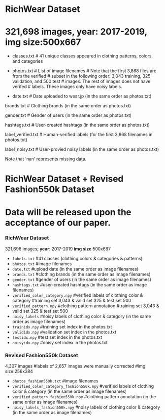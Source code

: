 RichWear Dataset
=================
321,698 images, year: 2017-2019, img size:500x667
============

* classes.txt           # 41 unique classes appeared in clothing patterns, colors, and categories

* photos.txt            # List of image filenames
                      # Note that the first 3,868 files are from the verified
                      # subset in the following order: 3,043 training, 325 validation, and 500 test
                      # images. The rest of images does not have verifed
                      # labels. These images only have noisy labels.

* date.txt              # Date uploaded to wear.jp (in the same order as photos.txt)

brands.txt            # Clothing brands (in the same order as photos.txt)

gender.txt            # Gender of users (in the same order as photos.txt)

hashtags.txt          # User-created hashtags (in the same order as photos.txt)

label_verified.txt    # Human-verified labels (for the first 3,868 filenames in photos.txt)

label_noisy.txt       # User-provied noisy labels (in the same order as photos.txt)

Note that 'nan' represents missing data.



RichWear Dataset + Revised Fashion550k Dataset  
=================
# Data will be released upon the acceptance of our paper.

### RichWear Dataset
321,698 images; **year**: 2017-2019    **img size**:500x667

* `labels.txt`            #41 classes (clothing colors & categories & patterns)
* `photos.txt`           #image filenames
* `date.txt`              #upload date (in the same order as image filenames)
* `brands.txt`           #clothing brands (in the same order as image filenames)
* `gender.txt`           #gender of users (in the same order as image filenames)
* `hashtags.txt`         #user-created hashtags (in the same order as image filenames)
* `verified_color_category.npy`   #verified labels of clothing color & category #training set 3,043 & valid set 325 & test set 500   
* `verified_pattern.npy`   #clothing pattern annotation #training set 3,043 & valid set 325 & test set 500
* `noisy_labels`      #noisy labels of clothing color & category (in the same order as image filenames)
* `trainidx.npy`      #training set index in the photos.txt
* `valididx.npy`      #validation set index in the photos.txt
* `testidx.npy`       #test set index in the photos.txt
* `noisyidx.npy`      #noisy set index in the photos.txt

### Revised Fashion550k Dataset
4,307 images  #labels of 2,657 images were manually corrected #img size:256x384

* `photos_fashion550k.txt`           #image filenames
* `verified_color_category_fashion550k.npy`   #verified labels of clothing color & category (in the same order as image filenames)  
* `verified_pattern_fashion550k.npy`   #clothing pattern annotation (in the same order as image filenames)
* `noisy_labels_fashion550k.npy`      #noisy labels of clothing color & category (in the same order as image filenames)


                                       
